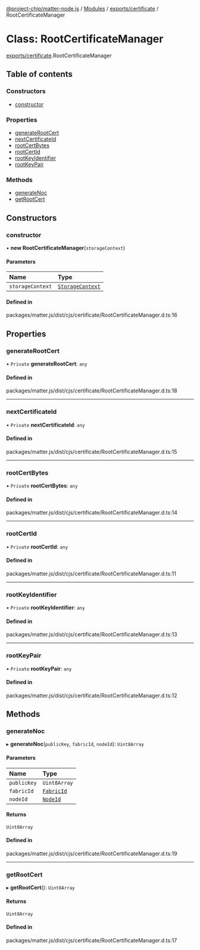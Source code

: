 [@project-chip/matter-node.js](../README.md) / [Modules](../modules.md) / [exports/certificate](../modules/exports_certificate.md) / RootCertificateManager

# Class: RootCertificateManager

[exports/certificate](../modules/exports_certificate.md).RootCertificateManager

## Table of contents

### Constructors

- [constructor](exports_certificate.RootCertificateManager.md#constructor)

### Properties

- [generateRootCert](exports_certificate.RootCertificateManager.md#generaterootcert)
- [nextCertificateId](exports_certificate.RootCertificateManager.md#nextcertificateid)
- [rootCertBytes](exports_certificate.RootCertificateManager.md#rootcertbytes)
- [rootCertId](exports_certificate.RootCertificateManager.md#rootcertid)
- [rootKeyIdentifier](exports_certificate.RootCertificateManager.md#rootkeyidentifier)
- [rootKeyPair](exports_certificate.RootCertificateManager.md#rootkeypair)

### Methods

- [generateNoc](exports_certificate.RootCertificateManager.md#generatenoc)
- [getRootCert](exports_certificate.RootCertificateManager.md#getrootcert)

## Constructors

### constructor

• **new RootCertificateManager**(`storageContext`)

#### Parameters

| Name | Type |
| :------ | :------ |
| `storageContext` | [`StorageContext`](storage_export.StorageContext.md) |

#### Defined in

packages/matter.js/dist/cjs/certificate/RootCertificateManager.d.ts:16

## Properties

### generateRootCert

• `Private` **generateRootCert**: `any`

#### Defined in

packages/matter.js/dist/cjs/certificate/RootCertificateManager.d.ts:18

___

### nextCertificateId

• `Private` **nextCertificateId**: `any`

#### Defined in

packages/matter.js/dist/cjs/certificate/RootCertificateManager.d.ts:15

___

### rootCertBytes

• `Private` **rootCertBytes**: `any`

#### Defined in

packages/matter.js/dist/cjs/certificate/RootCertificateManager.d.ts:14

___

### rootCertId

• `Private` **rootCertId**: `any`

#### Defined in

packages/matter.js/dist/cjs/certificate/RootCertificateManager.d.ts:11

___

### rootKeyIdentifier

• `Private` **rootKeyIdentifier**: `any`

#### Defined in

packages/matter.js/dist/cjs/certificate/RootCertificateManager.d.ts:13

___

### rootKeyPair

• `Private` **rootKeyPair**: `any`

#### Defined in

packages/matter.js/dist/cjs/certificate/RootCertificateManager.d.ts:12

## Methods

### generateNoc

▸ **generateNoc**(`publicKey`, `fabricId`, `nodeId`): `Uint8Array`

#### Parameters

| Name | Type |
| :------ | :------ |
| `publicKey` | `Uint8Array` |
| `fabricId` | [`FabricId`](../modules/exports_datatype.md#fabricid) |
| `nodeId` | [`NodeId`](../modules/exports_datatype.md#nodeid) |

#### Returns

`Uint8Array`

#### Defined in

packages/matter.js/dist/cjs/certificate/RootCertificateManager.d.ts:19

___

### getRootCert

▸ **getRootCert**(): `Uint8Array`

#### Returns

`Uint8Array`

#### Defined in

packages/matter.js/dist/cjs/certificate/RootCertificateManager.d.ts:17
